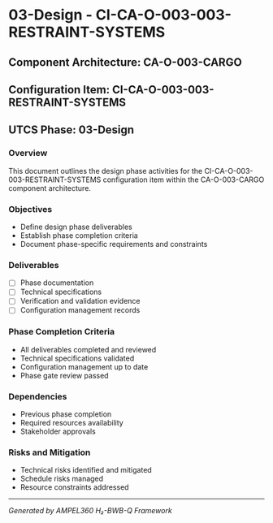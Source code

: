 # 03-Design - CI-CA-O-003-003-RESTRAINT-SYSTEMS

## Component Architecture: CA-O-003-CARGO
## Configuration Item: CI-CA-O-003-003-RESTRAINT-SYSTEMS
## UTCS Phase: 03-Design

### Overview
This document outlines the design phase activities for the CI-CA-O-003-003-RESTRAINT-SYSTEMS configuration item within the CA-O-003-CARGO component architecture.

### Objectives
- Define design phase deliverables
- Establish phase completion criteria
- Document phase-specific requirements and constraints

### Deliverables
- [ ] Phase documentation
- [ ] Technical specifications
- [ ] Verification and validation evidence
- [ ] Configuration management records

### Phase Completion Criteria
- All deliverables completed and reviewed
- Technical specifications validated
- Configuration management up to date
- Phase gate review passed

### Dependencies
- Previous phase completion
- Required resources availability
- Stakeholder approvals

### Risks and Mitigation
- Technical risks identified and mitigated
- Schedule risks managed
- Resource constraints addressed

---
*Generated by AMPEL360 H₂-BWB-Q Framework*

